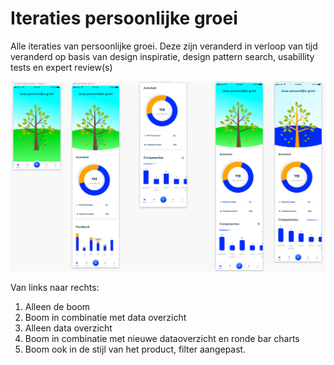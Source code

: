 # Iteraties persoonlijke groei

Alle iteraties van persoonlijke groei. Deze zijn veranderd in verloop van tijd veranderd op basis van design inspiratie, design pattern search, usabillity tests en expert review\(s\)

![](../../.gitbook/assets/iteraties.png)

Van links naar rechts:

1. Alleen de boom
2. Boom in combinatie met data overzicht
3. Alleen data overzicht
4. Boom in combinatie met nieuwe dataoverzicht en ronde bar charts
5. Boom ook in de stijl van het product, filter aangepast.

